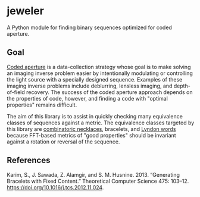 # jeweler
A Python module for finding binary sequences optimized for coded aperture.

## Goal
[Coded aperture](https://en.wikipedia.org/wiki/Coded_aperture) is a data-collection strategy whose goal is to make solving an imaging inverse problem easier by intentionally modulating or controlling the light source with a specially designed sequence. Examples of these imaging inverse problems include deblurring, lensless imaging, and depth-of-field recovery. The success of the coded aperture approach depends on the properties of code, however, and finding a code with "optimal properties" remains difficult.

The aim of this library is to assist in quickly checking many equivalence classes of sequences against a metric. The equivalence classes targeted by this library are [combinatoric necklaces](https://en.wikipedia.org/wiki/Necklace_(combinatorics)), bracelets, and [Lyndon words](https://en.wikipedia.org/wiki/Lyndon_word) because FFT-based metrics of "good properties" should be invariant against a rotation or reversal of the sequence.


## References
Karim, S., J. Sawada, Z. Alamgir, and S. M. Husnine. 2013. “Generating Bracelets with Fixed Content.” Theoretical Computer Science 475: 103–12. https://doi.org/10.1016/j.tcs.2012.11.024.
